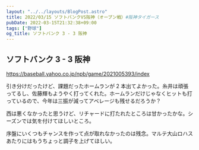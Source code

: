 ```yaml
---
layout: "../../layouts/BlogPost.astro"
title: 2022/03/15 ソフトバンクVS阪神（オープン戦）#阪神タイガース
pubDate: 2022-03-15T21:32:38+09:00
tags: ["野球"]
og_title: ソフトバンク 3 - 3 阪神
---
```


## ソフトバンク 3 - 3 阪神

https://baseball.yahoo.co.jp/npb/game/2021005393/index

引き分けだったけど、課題だったホームランが 2 本出てよかった。糸井は頑張ってるし、佐藤輝もようやく打ってくれた。ホームランだけじゃなくヒットも打っているので、今年は三振が減ってアベレージも残せるだろうか？

西は悪くなかったと思うけど、リチャードに打たれたところは甘かったかな。シーズンでは気を付けてほしいところ。

序盤にいくつもチャンスを作って点が取れなかったのは残念。マルテ大山ロハスあたりにはもうちょっと調子を上げてほしい。
